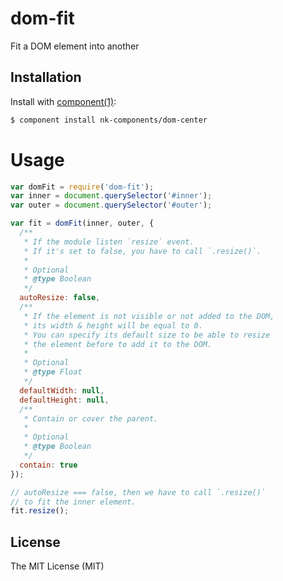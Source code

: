 # dom-fit

Fit a DOM element into another

## Installation

Install with [component(1)](http://component.io):

```bash
$ component install nk-components/dom-center
```

# Usage

```js
var domFit = require('dom-fit');
var inner = document.querySelector('#inner');
var outer = document.querySelector('#outer');

var fit = domFit(inner, outer, {
  /**
   * If the module listen `resize` event.
   * If it's set to false, you have to call `.resize()`.
   *
   * Optional
   * @type Boolean
   */
  autoResize: false,
  /**
   * If the element is not visible or not added to the DOM,
   * its width & height will be equal to 0.
   * You can specify its default size to be able to resize
   * the element before to add it to the DOM.
   *
   * Optional
   * @type Float
   */
  defaultWidth: null,
  defaultHeight: null,
  /**
   * Contain or cover the parent.
   *
   * Optional
   * @type Boolean
   */
  contain: true
});

// autoResize === false, then we have to call `.resize()`
// to fit the inner element.
fit.resize();
```

## License

The MIT License (MIT)
